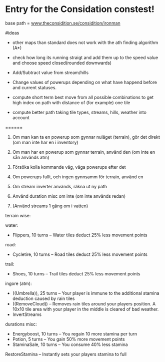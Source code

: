# Entry for the Considation constest!

base path = www.theconsidition.se/considition/ironman

#ideas

- other maps than standard does not work with the ath finding algorithm (A*)

- check how long its running straigt and add them up to the speed value and choose speed closed(rounded downwards)
- Add/Subtract value from stream/hills
- Change values of powerups depending on what have happend before and current statuses.

- compute short term best move from all possible combinations to get high index on path with distance of (for example) one tile 
- compute better path taking tile types, streams, hills, weather into account


======

1. Om man kan ta en powerup som gynnar nuläget (terrain), gör det direkt (om man inte har en i inventory)
2. Om man har en powerup som gynnar terrain, använd den (om inte en sån används atm)
3. Försöka kolla kommande väg, väga powerups efter det
4. Om powerups fullt, och ingen gynnsamm för terrain, använd en

5. Om stream inverter används, räkna ut ny path
6. Använd duration misc om inte (om inte används redan)
7. (Använd streams 1 gång om i vatten)

terrain wise:

water:
 - Flippers, 10 turns – Water tiles deduct 25% less movement points

road:
 - Cycletire, 10 turns – Road tiles deduct 25% less movement points

trail:
 - Shoes, 10 turns – Trail tiles deduct 25% less movement points

ingore (atm):
 - ((Umbrella)), 25 turns – Your player is immune to the additional stamina deduction caused by rain tiles
 - ((RemoveCloud)) – Removes rain tiles around your players position. A 10x10 tile area with your player in the middle is cleared of bad weather.
 - InvertStreams

durations misc:
 - Energyboost, 10 turns – You regain 10 more stamina per turn
 - Potion, 5 turns – You gain 50% more movement points
 - StaminaSale, 10 turns – You consume 40% less stamina


RestoreStamina – Instantly sets your players stamina to full